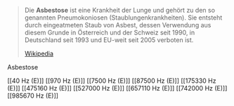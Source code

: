 > Die **Asbestose** ist eine Krankheit der Lunge und gehört zu den so genannten Pneumokoniosen (Staublungenkrankheiten). Sie entsteht durch eingeatmeten Staub von Asbest, dessen Verwendung aus diesem Grunde in Österreich und der Schweiz seit 1990, in Deutschland seit 1993 und EU-weit seit 2005 verboten ist.
>
> [Wikipedia](https://de.wikipedia.org/wiki/Asbestose)

Asbestose

[[40 Hz (E)]]
[[970 Hz (E)]]
[[7500 Hz (E)]]
[[87500 Hz (E)]]
[[175330 Hz (E)]]
[[475160 Hz (E)]]
[[527000 Hz (E)]]
[[657110 Hz (E)]]
[[742000 Hz (E)]]
[[985670 Hz (E)]]